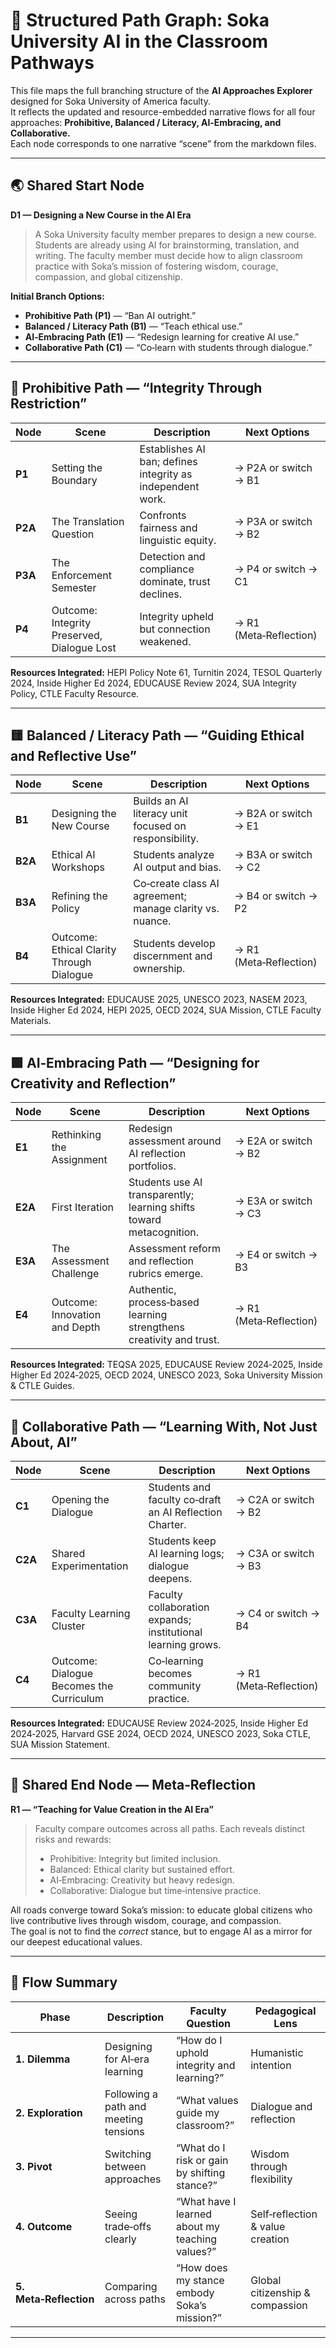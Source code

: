 # 🧭 Structured Path Graph: Soka University AI in the Classroom Pathways

This file maps the full branching structure of the **AI Approaches Explorer** designed for Soka University of America faculty.  
It reflects the updated and resource-embedded narrative flows for all four approaches: **Prohibitive, Balanced / Literacy, AI‑Embracing, and Collaborative.**  
Each node corresponds to one narrative “scene” from the markdown files.

---

## 🌏 Shared Start Node

**D1 — Designing a New Course in the AI Era**  
> A Soka University faculty member prepares to design a new course. Students are already using AI for brainstorming, translation, and writing. The faculty member must decide how to align classroom practice with Soka’s mission of fostering wisdom, courage, compassion, and global citizenship.

**Initial Branch Options:**  
- **Prohibitive Path (P1)** — “Ban AI outright.”  
- **Balanced / Literacy Path (B1)** — “Teach ethical use.”  
- **AI‑Embracing Path (E1)** — “Redesign learning for creative AI use.”  
- **Collaborative Path (C1)** — “Co‑learn with students through dialogue.”

---

## 🔴 Prohibitive Path — “Integrity Through Restriction”

| Node | Scene | Description | Next Options |
|-------|--------|--------------|---------------|
| **P1** | Setting the Boundary | Establishes AI ban; defines integrity as independent work. | → P2A or switch → B1 |
| **P2A** | The Translation Question | Confronts fairness and linguistic equity. | → P3A or switch → B2 |
| **P3A** | The Enforcement Semester | Detection and compliance dominate, trust declines. | → P4 or switch → C1 |
| **P4** | Outcome: Integrity Preserved, Dialogue Lost | Integrity upheld but connection weakened. | → R1 (Meta‑Reflection) |

**Resources Integrated:** HEPI Policy Note 61, Turnitin 2024, TESOL Quarterly 2024, Inside Higher Ed 2024, EDUCAUSE Review 2024, SUA Integrity Policy, CTLE Faculty Resource.

---

## 🟨 Balanced / Literacy Path — “Guiding Ethical and Reflective Use”

| Node | Scene | Description | Next Options |
|-------|--------|--------------|---------------|
| **B1** | Designing the New Course | Builds an AI literacy unit focused on responsibility. | → B2A or switch → E1 |
| **B2A** | Ethical AI Workshops | Students analyze AI output and bias. | → B3A or switch → C2 |
| **B3A** | Refining the Policy | Co‑create class AI agreement; manage clarity vs. nuance. | → B4 or switch → P2 |
| **B4** | Outcome: Ethical Clarity Through Dialogue | Students develop discernment and ownership. | → R1 (Meta‑Reflection) |

**Resources Integrated:** EDUCAUSE 2025, UNESCO 2023, NASEM 2023, Inside Higher Ed 2024, HEPI 2025, OECD 2024, SUA Mission, CTLE Faculty Materials.

---

## 🟩 AI‑Embracing Path — “Designing for Creativity and Reflection”

| Node | Scene | Description | Next Options |
|-------|--------|--------------|---------------|
| **E1** | Rethinking the Assignment | Redesign assessment around AI reflection portfolios. | → E2A or switch → B2 |
| **E2A** | First Iteration | Students use AI transparently; learning shifts toward metacognition. | → E3A or switch → C3 |
| **E3A** | The Assessment Challenge | Assessment reform and reflection rubrics emerge. | → E4 or switch → B3 |
| **E4** | Outcome: Innovation and Depth | Authentic, process‑based learning strengthens creativity and trust. | → R1 (Meta‑Reflection) |

**Resources Integrated:** TEQSA 2025, EDUCAUSE Review 2024‑2025, Inside Higher Ed 2024‑2025, OECD 2024, UNESCO 2023, Soka University Mission & CTLE Guides.

---

## 🔵 Collaborative Path — “Learning With, Not Just About, AI”

| Node | Scene | Description | Next Options |
|-------|--------|--------------|---------------|
| **C1** | Opening the Dialogue | Students and faculty co‑draft an AI Reflection Charter. | → C2A or switch → B2 |
| **C2A** | Shared Experimentation | Students keep AI learning logs; dialogue deepens. | → C3A or switch → B3 |
| **C3A** | Faculty Learning Cluster | Faculty collaboration expands; institutional learning grows. | → C4 or switch → B4 |
| **C4** | Outcome: Dialogue Becomes the Curriculum | Co‑learning becomes community practice. | → R1 (Meta‑Reflection) |

**Resources Integrated:** EDUCAUSE Review 2024‑2025, Inside Higher Ed 2024‑2025, Harvard GSE 2024, OECD 2024, UNESCO 2023, Soka CTLE, SUA Mission Statement.

---

## 🌸 Shared End Node — Meta‑Reflection

**R1 — “Teaching for Value Creation in the AI Era”**  
> Faculty compare outcomes across all paths. Each reveals distinct risks and rewards:  
> - Prohibitive: Integrity but limited inclusion.  
> - Balanced: Ethical clarity but sustained effort.  
> - AI‑Embracing: Creativity but heavy redesign.  
> - Collaborative: Dialogue but time‑intensive practice.  

All roads converge toward Soka’s mission: to educate global citizens who live contributive lives through wisdom, courage, and compassion.  
The goal is not to find the *correct* stance, but to engage AI as a mirror for our deepest educational values.

---

## 🔁 Flow Summary

| Phase | Description | Faculty Question | Pedagogical Lens |
|--------|--------------|------------------|-------------------|
| **1. Dilemma** | Designing for AI‑era learning | “How do I uphold integrity and learning?” | Humanistic intention |
| **2. Exploration** | Following a path and meeting tensions | “What values guide my classroom?” | Dialogue and reflection |
| **3. Pivot** | Switching between approaches | “What do I risk or gain by shifting stance?” | Wisdom through flexibility |
| **4. Outcome** | Seeing trade‑offs clearly | “What have I learned about my teaching values?” | Self‑reflection & value creation |
| **5. Meta‑Reflection** | Comparing across paths | “How does my stance embody Soka’s mission?” | Global citizenship & compassion |

---
